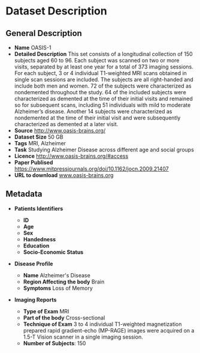 # Dataset Description

## General Description

* **Name** OASIS-1
* **Detailed Description**  This set consists of a longitudinal collection of 150 subjects aged 60 to 96. Each subject was scanned on two or more visits, separated by at least one year for a total of 373 imaging sessions. For each subject, 3 or 4 individual T1-weighted MRI scans obtained in single scan sessions are included. The subjects are all right-handed and include both men and women. 72 of the subjects were characterized as nondemented throughout the study. 64 of the included subjects were characterized as demented at the time of their initial visits and remained so for subsequent scans, including 51 individuals with mild to moderate Alzheimer’s disease. Another 14 subjects were characterized as nondemented at the time of their initial visit and were subsequently characterized as demented at a later visit.
* **Source** http://www.oasis-brains.org/
* **Dataset Size** 50 GB 
* **Tags** MRI, Alzheimer
* **Task** Studying Alzheimer Disease across different age and social groups 
* **Licence**  http://www.oasis-brains.org/#access
* **Paper Publised** https://www.mitpressjournals.org/doi/10.1162/jocn.2009.21407
* **URL to download** www.oasis-brains.org

## Metadata

* **Patients Identifiers** 
  * **ID**
  * **Age**
  * **Sex**
  * **Handedness** 
  * **Education** 
  * **Socio-Economic Status** 

* **Disease Profile**
  * **Name** Alzheimer's Disease
  * **Region Affecting the body** Brain 
  * **Symptoms** Loss of Memory

* **Imaging Reports**
  * **Type of Exam**  MRI
  * **Part of the body** Cross-sectional
  * **Technique of Exam** 3 to 4 individual T1-weighted magnetization prepared rapid gradient-echo (MP-RAGE) images were acquired on a 1.5-T Vision scanner in a single imaging session.
  * **Number of Subjects**: 150
